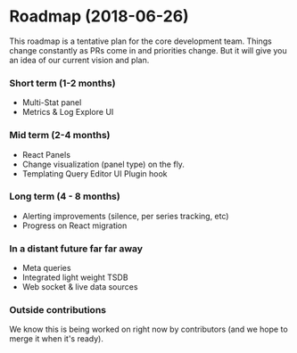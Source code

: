 # Roadmap (2018-06-26)

This roadmap is a tentative plan for the core development team. Things change constantly as PRs come in and priorities change. 
But it will give you an idea of our current vision and plan. 
  
### Short term (1-2 months)
  - Multi-Stat panel
  - Metrics & Log Explore UI 
 
### Mid term (2-4 months)  
  - React Panels 
  - Change visualization (panel type) on the fly. 
  - Templating Query Editor UI Plugin hook
  
### Long term (4 - 8 months)

- Alerting improvements (silence, per series tracking, etc)
- Progress on React migration

### In a distant future far far away

- Meta queries 
- Integrated light weight TSDB
- Web socket & live data sources

### Outside contributions
We know this is being worked on right now by contributors (and we hope to merge it when it's ready). 

